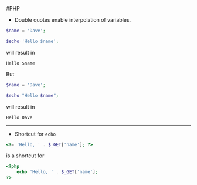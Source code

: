 #PHP 

* Double quotes enable interpolation of variables.

```php
$name = 'Dave';

$echo 'Hello $name';
```

will result in 

```
Hello $name
```

But

```php
$name = 'Dave';

$echo "Hello $name";
```

will result in

```
Hello Dave
```

----

* Shortcut for `echo`

```php
<?= 'Hello, ' . $_GET['name']; ?>
```

is a shortcut for

```php
<?php
	echo 'Hello, ' . $_GET['name'];
?>
```